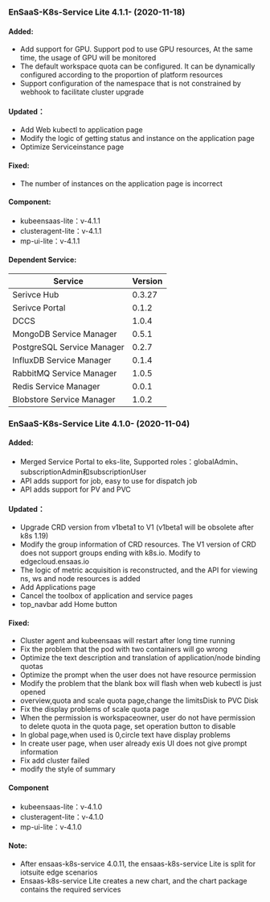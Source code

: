 ### EnSaaS-K8s-Service Lite 4.1.1- (2020-11-18)
#### Added:
- Add support for GPU. Support pod to use GPU resources, At the same time, the usage of GPU will be monitored
- The default workspace quota can be configured. It can be dynamically configured according to the proportion of platform resources
- Support configuration of the namespace that is not constrained by webhook to facilitate cluster upgrade

#### Updated：
- Add Web kubectl to application page
- Modify the logic of getting status and instance on the application page
- Optimize Serviceinstance page

#### Fixed:
- The number of instances on the application page is incorrect

#### Component:
- kubeensaas-lite：v-4.1.1
- clusteragent-lite：v-4.1.1
- mp-ui-lite：v-4.1.1

#### Dependent Service:
| Service                    | Version |
| -------------------------- | ------- |
| Serivce Hub                | 0.3.27  |
| Serivce Portal             | 0.1.2   |
| DCCS                       | 1.0.4   |
| MongoDB Service Manager    | 0.5.1   |
| PostgreSQL Service Manager | 0.2.7   |
| InfluxDB Service Manager   | 0.1.4   |
| RabbitMQ Service Manager   | 1.0.5   |
| Redis Service Manager      | 0.0.1   |
| Blobstore Service Manager  | 1.0.2   |


### EnSaaS-K8s-Service Lite 4.1.0- (2020-11-04)

#### Added:
- Merged Service Portal to eks-lite, Supported roles：globalAdmin、subscriptionAdmin和subscriptionUser
- API adds support for job, easy to use for dispatch job
- API adds support for PV and PVC

#### Updated：
- Upgrade CRD version from v1beta1 to V1 (v1beta1 will be obsolete after k8s 1.19)
- Modify the group information of CRD resources. The V1 version of CRD does not support groups ending with k8s.io. Modify to edgecloud.ensaas.io
- The logic of metric acquisition is reconstructed, and the API for viewing ns, ws and node resources is added
- Add Applications page
- Cancel the toolbox of application and service pages
- top_navbar add Home button

#### Fixed:
- Cluster agent and kubeensaas will restart after long time running
- Fix the problem that the pod with two containers will go wrong
- Optimize the text description and translation of application/node binding quotas
- Optimize the prompt when the user does not have resource permission
- Modify the problem that the blank box will flash when web kubectl is just opened 
- overview,quota and scale quota page,change the limitsDisk to PVC Disk
- Fix the display problems of scale quota page
- When the permission is workspaceowner, user do not have permission to delete quota in the quota page, set operation button to disable
- In global page,when used is 0,circle text have display problems
- In create user page, when user already exis UI does not give prompt information
- Fix add cluster failed
- modify the style of summary

#### Component
- kubeensaas-lite：v-4.1.0
- clusteragent-lite：v-4.1.0
- mp-ui-lite：v-4.1.0

#### Note:
- After ensaas-k8s-service 4.0.11, the ensaas-k8s-service Lite is split for iotsuite edge scenarios
- Ensaas-k8s-service Lite creates a new chart, and the chart package contains the required services
